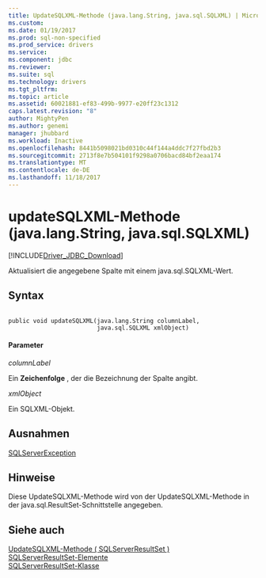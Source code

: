 ```yaml
---
title: UpdateSQLXML-Methode (java.lang.String, java.sql.SQLXML) | Microsoft Docs
ms.custom: 
ms.date: 01/19/2017
ms.prod: sql-non-specified
ms.prod_service: drivers
ms.service: 
ms.component: jdbc
ms.reviewer: 
ms.suite: sql
ms.technology: drivers
ms.tgt_pltfrm: 
ms.topic: article
ms.assetid: 60021881-ef83-499b-9977-e20ff23c1312
caps.latest.revision: "8"
author: MightyPen
ms.author: genemi
manager: jhubbard
ms.workload: Inactive
ms.openlocfilehash: 8441b5098021bd0310c44f144a4ddc7f27fbd2b3
ms.sourcegitcommit: 2713f8e7b504101f9298a0706bacd84bf2eaa174
ms.translationtype: MT
ms.contentlocale: de-DE
ms.lasthandoff: 11/18/2017
---
```

# <a name="updatesqlxml-method-javalangstring-javasqlsqlxml"></a>updateSQLXML-Methode (java.lang.String, java.sql.SQLXML)
[!INCLUDE[Driver_JDBC_Download](../../../includes/driver_jdbc_download.md)]

  Aktualisiert die angegebene Spalte mit einem java.sql.SQLXML-Wert.  
  
## <a name="syntax"></a>Syntax  
  
```  
  
public void updateSQLXML(java.lang.String columnLabel,  
                         java.sql.SQLXML xmlObject)  
```  
  
#### <a name="parameters"></a>Parameter  
 *columnLabel*  
  
 Ein **Zeichenfolge** , der die Bezeichnung der Spalte angibt.  
  
 *xmlObject*  
  
 Ein SQLXML-Objekt.  
  
## <a name="exceptions"></a>Ausnahmen  
 [SQLServerException](../../../connect/jdbc/reference/sqlserverexception-class.md)  
  
## <a name="remarks"></a>Hinweise  
 Diese UpdateSQLXML-Methode wird von der UpdateSQLXML-Methode in der java.sql.ResultSet-Schnittstelle angegeben.  
  
## <a name="see-also"></a>Siehe auch  
 [UpdateSQLXML-Methode &#40; SQLServerResultSet &#41;](../../../connect/jdbc/reference/updatesqlxml-method-sqlserverresultset.md)   
 [SQLServerResultSet-Elemente](../../../connect/jdbc/reference/sqlserverresultset-members.md)   
 [SQLServerResultSet-Klasse](../../../connect/jdbc/reference/sqlserverresultset-class.md)  
  
  

